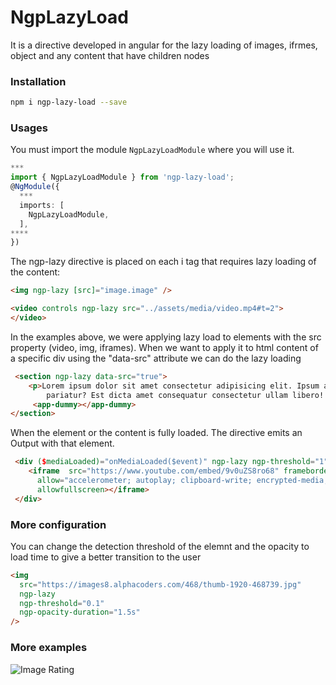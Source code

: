 # NgpLazyLoad

It is a directive developed in angular for the lazy loading of images, ifrmes, object and 
any content that have children nodes

### Installation
```sh
npm i ngp-lazy-load --save
```
### Usages
You must import the module `NgpLazyLoadModule` where you will use it.
```typescript
***
import { NgpLazyLoadModule } from 'ngp-lazy-load';
@NgModule({
  ***
  imports: [
    NgpLazyLoadModule,
  ],
****
})
```

The ngp-lazy directive is placed on each i tag that requires lazy loading of the content:

```html
<img ngp-lazy [src]="image.image" />

<video controls ngp-lazy src="../assets/media/video.mp4#t=2">
</video>
```
In the examples above, we were applying lazy load to elements with the src property (video, img, iframes).
When we want to apply it to html content of a specific div using the "data-src" attribute we can do the lazy loading
```html
 <section ngp-lazy data-src="true">
    <p>Lorem ipsum dolor sit amet consectetur adipisicing elit. Ipsum aut consectetur illo velit ad! Sed, distinctio
        pariatur? Est dicta amet consequatur consectetur ullam libero! Sed quis laboriosam qui aliquam quae?</p>
     <app-dummy></app-dummy>
</section>
```

When the element or the content is fully loaded. The directive emits an Output with that element.
```html
 <div ($mediaLoaded)="onMediaLoaded($event)" ngp-lazy ngp-threshold="1" data-src="true" class="source-container">
    <iframe  src="https://www.youtube.com/embed/9v0uZS8ro68" frameborder="0"
      allow="accelerometer; autoplay; clipboard-write; encrypted-media; gyroscope; picture-in-picture"
      allowfullscreen></iframe>
 </div>
```

### More configuration
You can change the detection threshold of the elemnt and the opacity to load time to give a better transition to the user

```html
<img
  src="https://images8.alphacoders.com/468/thumb-1920-468739.jpg"
  ngp-lazy
  ngp-threshold="0.1"
  ngp-opacity-duration="1.5s"
/>
```

### More examples

![Image Rating](https://havanatursa.com/assets/images/npm/image-lazy-load.gif)
